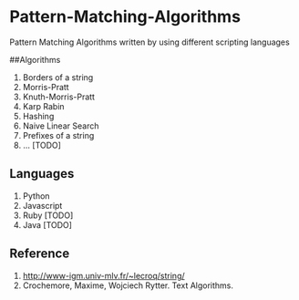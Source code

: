 Pattern-Matching-Algorithms
===========================

Pattern Matching Algorithms written by using different scripting languages

##Algorithms

1. Borders of a string
2. Morris-Pratt
3. Knuth-Morris-Pratt
4. Karp Rabin
5. Hashing
6. Naive Linear Search
7. Prefixes of a string
4. ... [TODO]

## Languages

1. Python
2. Javascript
3. Ruby [TODO]
4. Java [TODO]


## Reference

1. http://www-igm.univ-mlv.fr/~lecroq/string/
2. Crochemore, Maxime, Wojciech Rytter. Text Algorithms.
